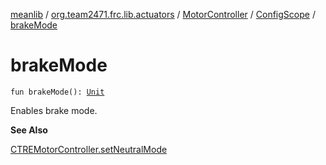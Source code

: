 [meanlib](../../../index.md) / [org.team2471.frc.lib.actuators](../../index.md) / [MotorController](../index.md) / [ConfigScope](index.md) / [brakeMode](./brake-mode.md)

# brakeMode

`fun brakeMode(): `[`Unit`](https://kotlinlang.org/api/latest/jvm/stdlib/kotlin/-unit/index.html)

Enables brake mode.

**See Also**

[CTREMotorController.setNeutralMode](#)

